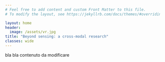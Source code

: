 ```yaml
---
# Feel free to add content and custom Front Matter to this file.
# To modify the layout, see https://jekyllrb.com/docs/themes/#overriding-theme-defaults

layout: home
header:
  image: /assets/vr.jpg
title: "Beyond sensing: a cross-modal research"
classes: wide
---
```

bla bla contenuto da modificare
